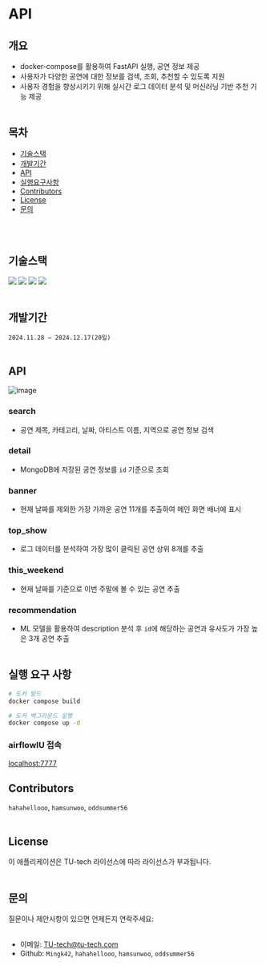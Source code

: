 # API
## 개요
- docker-compose를 활용하여 FastAPI 실행, 공연 정보 제공 
- 사용자가 다양한 공연에 대한 정보를 검색, 조회, 추천할 수 있도록 지원
- 사용자 경험을 향상시키기 위해 실시간 로그 데이터 분석 및 머신러닝 기반 추천 기능 제공
<br></br>
## 목차
- [기술스택](기술스택)
- [개발기간](개발기간)
- [API](API)
- [실행요구사항](실행요구사항)
- [Contributors](Contributors)
- [License](License)
- [문의](문의)
  
<br></br>
## 기술스택
<img src="https://img.shields.io/badge/FastAPI-009688?style=flat&logo=FastAPI&logoColor=FFFFFF"/> <img src="https://img.shields.io/badge/Python-3.11-3776AB?style=flat&logo=Python&logoColor=F5F7F8"/> <img src="https://img.shields.io/badge/MongoDB-47A248?style=flat&logo=MongoDB&logoColor=ffffff"/> <img src="https://img.shields.io/badge/Amazon%20S3-569A31?style=flat&logo=Amazon%20S3&logoColor=ffffff"/>
<br></br>
## 개발기간
`2024.11.28 ~ 2024.12.17(20일)`
<br></br>
## API 

![image](https://github.com/user-attachments/assets/7dc0defc-7f81-4b30-9a73-69b89a23400b)

### search
- 공연 제목, 카테고리, 날짜, 아티스트 이름, 지역으로 공연 정보 검색
### detail
- MongoDB에 저장된 공연 정보를 `id` 기준으로 조회
### banner
- 현재 날짜를 제외한 가장 가까운 공연 11개를 추출하여 메인 화면 배너에 표시
### top_show
- 로그 데이터를 분석하여 가장 많이 클릭된 공연 상위 8개를 추출
### this_weekend
- 현재 날짜를 기준으로 이번 주말에 볼 수 있는 공연 추출
### recommendation
- ML 모델을 활용하여 description 분석 후 `id`에 해당하는 공연과 유사도가 가장 높은 3개 공연 추출 
<br></br>
## 실행 요구 사항 
```bash
# 도커 빌드
docker compose build

# 도커 백그라운드 실행
docker compose up -d
```
### airflowIU 접속
[localhost:7777](https://localhost:7777)
## Contributors
`hahahellooo`, `hamsunwoo`, `oddsummer56`
<br></br>
## License
이 애플리케이션은 TU-tech 라이선스에 따라 라이선스가 부과됩니다.
<br></br>
## 문의
질문이나 제안사항이 있으면 언제든지 연락주세요:
<br></br>
- 이메일: TU-tech@tu-tech.com
- Github: `Mingk42`, `hahahellooo`, `hamsunwoo`, `oddsummer56`
